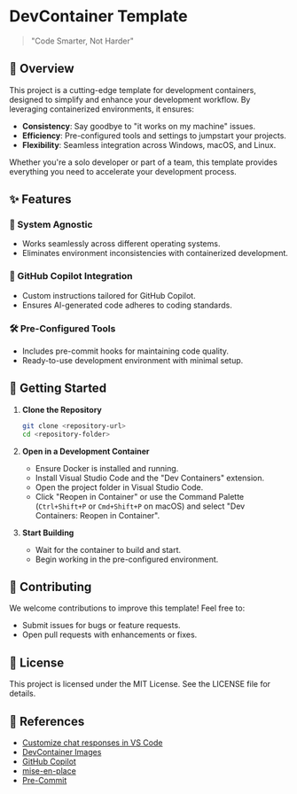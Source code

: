 # DevContainer Template

> "Code Smarter, Not Harder"

## 🚀 Overview
This project is a cutting-edge template for development containers, designed to simplify and enhance your development workflow. By leveraging containerized environments, it ensures:

- **Consistency**: Say goodbye to "it works on my machine" issues.
- **Efficiency**: Pre-configured tools and settings to jumpstart your projects.
- **Flexibility**: Seamless integration across Windows, macOS, and Linux.

Whether you're a solo developer or part of a team, this template provides everything you need to accelerate your development process.

## ✨ Features

### 🔧 System Agnostic
- Works seamlessly across different operating systems.
- Eliminates environment inconsistencies with containerized development.

### 🤖 GitHub Copilot Integration
- Custom instructions tailored for GitHub Copilot.
- Ensures AI-generated code adheres to coding standards.

### 🛠️ Pre-Configured Tools
- Includes pre-commit hooks for maintaining code quality.
- Ready-to-use development environment with minimal setup.

## 🏁 Getting Started

1. **Clone the Repository**
   ```bash
   git clone <repository-url>
   cd <repository-folder>
   ```

2. **Open in a Development Container**
   - Ensure Docker is installed and running.
   - Install Visual Studio Code and the "Dev Containers" extension.
   - Open the project folder in Visual Studio Code.
   - Click "Reopen in Container" or use the Command Palette (`Ctrl+Shift+P` or `Cmd+Shift+P` on macOS) and select "Dev Containers: Reopen in Container".

3. **Start Building**
   - Wait for the container to build and start.
   - Begin working in the pre-configured environment.

## 🤝 Contributing
We welcome contributions to improve this template! Feel free to:

- Submit issues for bugs or feature requests.
- Open pull requests with enhancements or fixes.

## 📄 License
This project is licensed under the MIT License. See the LICENSE file for details.

## 🔗 References

- [Customize chat responses in VS Code](https://code.visualstudio.com/docs/copilot/copilot-customization)
- [DevContainer Images](https://mcr.microsoft.com/en-us/)
- [GitHub Copilot](https://github.com/features/copilot)
- [mise-en-place](https://mise.jdx.dev/)
- [Pre-Commit](https://pre-commit.com/)